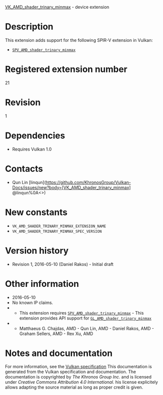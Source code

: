 [VK_AMD_shader_trinary_minmax](https://www.khronos.org/registry/vulkan/specs/1.3-extensions/man/html/VK_AMD_shader_trinary_minmax.html) - device extension

# Description
This extension adds support for the following SPIR-V extension in Vulkan:
- [`SPV_AMD_shader_trinary_minmax`](https://htmlpreview.github.io/?https://github.com/KhronosGroup/SPIRV-Registry/blob/master/extensions/AMD/SPV_AMD_shader_trinary_minmax.html)

# Registered extension number
21

# Revision
1

# Dependencies
- Requires Vulkan 1.0

# Contacts
- Qun Lin [linqun](https://github.com/KhronosGroup/Vulkan-Docs/issues/new?body=[VK_AMD_shader_trinary_minmax] @linqun%0A<<Here describe the issue or question you have about the VK_AMD_shader_trinary_minmax extension>>)

# New constants
- `VK_AMD_SHADER_TRINARY_MINMAX_EXTENSION_NAME`
- `VK_AMD_SHADER_TRINARY_MINMAX_SPEC_VERSION`

# Version history
- Revision 1, 2016-05-10 (Daniel Rakos)  - Initial draft

# Other information
* 2016-05-10
* No known IP claims.
*   - This extension requires [`SPV_AMD_shader_trinary_minmax`](https://htmlpreview.github.io/?https://github.com/KhronosGroup/SPIRV-Registry/blob/master/extensions/AMD/SPV_AMD_shader_trinary_minmax.html)  - This extension provides API support for [`GL_AMD_shader_trinary_minmax`](https://www.khronos.org/registry/OpenGL/extensions/AMD/AMD_shader_trinary_minmax.txt) 
*   - Matthaeus G. Chajdas, AMD  - Qun Lin, AMD  - Daniel Rakos, AMD  - Graham Sellers, AMD  - Rex Xu, AMD
# Notes and documentation
For more information, see the [Vulkan specification](https://www.khronos.org/registry/vulkan/specs/1.3-extensions/html/vkspec.html)
This documentation is generated from the Vulkan specification and documentation.
The documentation is copyrighted by *The Khronos Group Inc.* and is licensed under *Creative Commons Attribution 4.0 International*.
his license explicitely allows adapting the source material as long as proper credit is given.
        